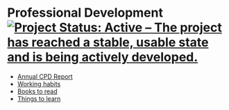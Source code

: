 Professional Development
[![Project Status: Active – The project has reached a stable, usable state and is being actively developed.](https://www.repostatus.org/badges/latest/active.svg)](https://www.repostatus.org/#active)
==============

- [Annual CPD Report](https://trianglegirl.github.io/professional-development/CPD/annual-report.html)
- [Working habits](https://github.com/trianglegirl/professional-development/blob/master/working-habits.md)
- [Books to read](https://github.com/trianglegirl/professional-development/blob/master/books-to-read.md)
- [Things to learn](https://github.com/trianglegirl/professional-development/blob/master/things-to-learn.md)
